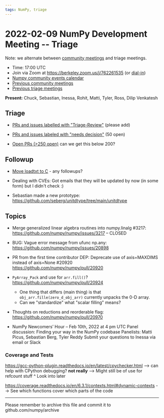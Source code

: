 ```yaml
---
tags: NumPy, triage
---
```


# 2022-02-09 NumPy Development Meeting -- Triage

Note: we alternate between [community meetings](https://hackmd.io/76o-IxCjQX2mOXO_wwkcpg) and triage meetings.
- Time: 17:00 UTC
- Join via Zoom at https://berkeley.zoom.us/j/762261535 (or [dial-in](https://berkeley.zoom.us/u/aC3ENhycM))
- [Numpy community events calendar](https://calendar.google.com/calendar/r?cid=YmVya2VsZXkuZWR1X2lla2dwaWdtMjMyamJobGRzZmIyYzJqODFjQGdyb3VwLmNhbGVuZGFyLmdvb2dsZS5jb20)
- [Previous community meetings](https://github.com/numpy/archive/tree/master/status_meetings)
- [Previous triage meetings](https://github.com/numpy/archive/tree/master/triage_meetings)


**Present:** Chuck, Sebastian, Inessa, Rohit, Matti, Tyler, Ross, Dilip Venkatesh


## Triage

* [PRs and issues labelled with "Triage-Review"](https://github.com/numpy/numpy/labels/Triage-review) (please add)
* [PRs and issues labeled with "needs decision"](https://github.com/numpy/numpy/labels/54%20-%20Needs%20decision) (50 open)

* [Open PRs (>250 open)](https://github.com/numpy/numpy/pulls) can we get this below 200?


## Followup

* [Move loadtxt to C](https://github.com/numpy/numpy/pull/20580) - any followups?

* Dealing with CVEs: Got emails that they will be updated by now (in some form) but I didn't check :)

* Sebastian made a new prototype: https://github.com/seberg/unitdtype/tree/main/unitdtype


## Topics

*  Merge generalized linear algebra routines into numpy.linalg #3217: https://github.com/numpy/numpy/issues/3217 – CLOSED

* BUG: Vague error message from ufunc np.any: https://github.com/numpy/numpy/issues/20898

* PR from the first time contributor
DEP: Deprecate use of axis=MAXDIMS instead of axis=None #20920 https://github.com/numpy/numpy/pull/20920

* `PyArray_Pack` and use for `arr.fill()`? https://github.com/numpy/numpy/pull/20924
  * One thing that differs (main thing) is that `obj_arr.fille(zero_d_obj_arr)` currently unpacks the 0-D array.
  * Can we "standardize" what "scalar filling" means?

* Thoughts on reductions and reorderable flag: https://github.com/numpy/numpy/pull/20970

* NumPy Newcomers’ Hour – Feb 10th, 2022 at 4 pm UTC
Panel discussion: Finding your way in the NumPy codebase
Panelists: Matti Picus, Sebastian Berg, Tyler Reddy
Submit your questions to Inessa via email or Slack


### Coverage and Tests
https://gcc-python-plugin.readthedocs.io/en/latest/cpychecker.html --> can help with CPython debugging? **not really** --> Might still be of use for refcount stuff
^ Look into later

https://coverage.readthedocs.io/en/6.3.1/contexts.html#dynamic-contexts --> See which functions cover which parts of the code

---

Please remember to archive this file and commit it to github.com/numpy/archive